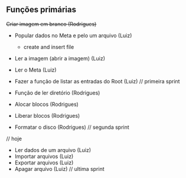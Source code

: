 ## Funções primárias
~~Criar imagem em branco (Rodrigues)~~
- Popular dados no Meta e pelo um arquivo (Luiz)
  - create and insert file
- Ler a imagem (abrir a imagem) (Luiz)
- Ler o Meta (Luiz)
- Fazer a função de listar as entradas do Root (Luiz)
// primeira sprint

- Função de ler diretório  (Rodrigues)
- Alocar blocos (Rodrigues)
- Liberar blocos (Rodrigues)
- Formatar o disco (Rodrigues)
// segunda sprint 

// hoje
- Ler dados de um arquivo (Luiz)
- Importar arquivos (Luiz)
- Exportar arquivos (Luiz)
- Apagar arquivo (Luiz)
// ultima sprint
 






